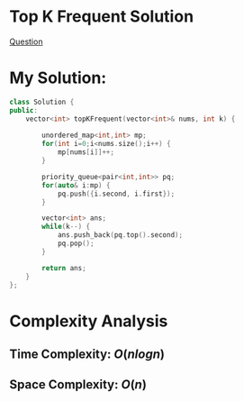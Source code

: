 # Top K Frequent Solution
[Question](https://leetcode.com/problems/top-k-frequent-elements/description/)

# My Solution:
```cpp
class Solution {
public:
    vector<int> topKFrequent(vector<int>& nums, int k) {
        
        unordered_map<int,int> mp;
        for(int i=0;i<nums.size();i++) {
            mp[nums[i]]++;
        }

        priority_queue<pair<int,int>> pq;
        for(auto& i:mp) {
            pq.push({i.second, i.first});
        }

        vector<int> ans;
        while(k--) {
            ans.push_back(pq.top().second);
            pq.pop();
        }

        return ans;
    }
};
```

# Complexity Analysis
## Time Complexity: $O(nlogn)$
## Space Complexity: $O(n)$
